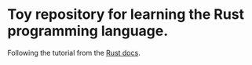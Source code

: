 # Toy repository for learning the Rust programming language.
Following the tutorial from the [Rust docs](https://doc.rust-lang.org/book/title-page.html).
